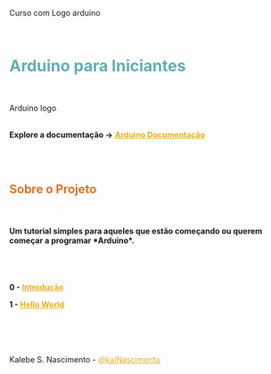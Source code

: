 Curso com Logo arduino

</br>
<h1 style="color:#62AEB2"> Arduino para Iniciantes </h1>
</br>


Arduino logo
</br></br>

**Explore a documentação ->** 
**<a style="color:#E5AD24" href="https://www.arduino.cc/reference/pt/">Arduino Documentação</a>**

</br></br>

<h2 style="color:#E47128"> Sobre o Projeto </h2>
</br>

<h4> Um tutorial simples para aqueles que estão começando ou querem começar a programar *Arduino*.</h4>
</br></br>

**0 - <a style="color:#E5AD24" href="./0 - Introdução">Introdução</a>**

**1 - <a style="color:#E5AD24" href="./1 - Hello World">Hello World</a>**

</br></br></br></br>
Kalebe S. Nascimento - <a style="color:#E5AD24" href="https://github.com/kalNascimento">@kalNascimento</a>
